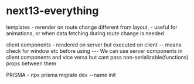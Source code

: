 # next13-everything

templates - rerender on route change different from layout, - useful for animations, or when data fetching during route change is needed

client components - rendered on server but executed on client -- means check for window etc before using
--- We can use server components in client components and vice versa but cant pass non-serializable(functions) props between them

PRISMA - npx prisma migrate dev --name init
